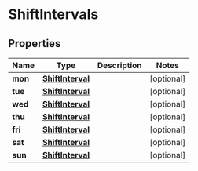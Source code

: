 

# ShiftIntervals


## Properties

| Name | Type | Description | Notes |
|------------ | ------------- | ------------- | -------------|
|**mon** | [**ShiftInterval**](ShiftInterval.md) |  |  [optional] |
|**tue** | [**ShiftInterval**](ShiftInterval.md) |  |  [optional] |
|**wed** | [**ShiftInterval**](ShiftInterval.md) |  |  [optional] |
|**thu** | [**ShiftInterval**](ShiftInterval.md) |  |  [optional] |
|**fri** | [**ShiftInterval**](ShiftInterval.md) |  |  [optional] |
|**sat** | [**ShiftInterval**](ShiftInterval.md) |  |  [optional] |
|**sun** | [**ShiftInterval**](ShiftInterval.md) |  |  [optional] |



